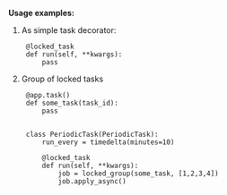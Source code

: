 **Usage examples:**

1) As simple task decorator:

        @locked_task
        def run(self, **kwargs):
            pass
        

2) Group of locked tasks


        @app.task()
        def some_task(task_id):
            pass
    
        
        class PeriodicTask(PeriodicTask):
            run_every = timedelta(minutes=10)
        
            @locked_task
            def run(self, **kwargs):
                job = locked_group(some_task, [1,2,3,4])
                job.apply_async()
